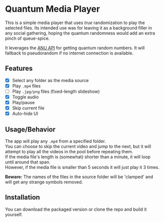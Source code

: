 # Quantum Media Player

This is a simple media player that uses _true_ randomization to play the selected files.
Its intended use was for leaving it as a background filler in any social gathering, hoping the quantum randomness would add an extra pinch of queue-spice.

It leverages the [ANU API](https://qrng.anu.edu.au/contact/api-documentation/) for getting quantum random numbers. It will fallback to pseudorandom if no internet connection is available.

## Features

- [x] Select any folder as the media source
- [x] Play `.mp4` files
- [ ] Play `.jpg/png` files (fixed-length slideshow)
- [x] Toggle audio
- [x] Play/pause
- [x] Skip current file
- [x] Auto-hide UI

## Usage/Behavior

The app will play any `.mp4` from a specified folder.  
You can choose to skip the current video and jump to the next, but it will attempt to play all the videos in the pool before repeating them.  
If the media file's length is (somewhat) shorter than a minute, it will loop until around that span.  
However, if the media file is smaller than 5 seconds it will just play it 3 times.

**Beware:** The names of the files in the source folder will be 'clamped' and will get any strange symbols removed.

## Installation

You can download the packaged version or clone the repo and build it yourself.
